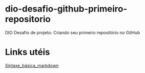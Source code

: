# dio-desafio-github-primeiro-repositorio
DIO Desafio de projeto: Criando seu primeiro repositório no GitHub

# Links utéis
[Sintaxe_básica_markdown](https://www.markdownguide.org/basic-syntax/)
